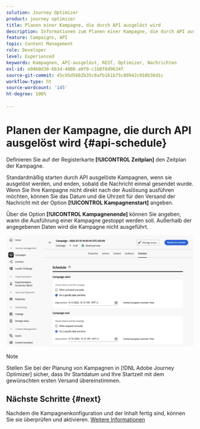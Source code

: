 ```yaml
---
solution: Journey Optimizer
product: journey optimizer
title: Planen einer Kampagne, die durch API ausgelöst wird
description: Informationen zum Planen einer Kampagne, die durch API ausgelöst wird.
feature: Campaigns, API
topic: Content Management
role: Developer
level: Experienced
keywords: Kampagnen, API-ausgelöst, REST, Optimizer, Nachrichten
exl-id: e04b0d38-6b3d-4086-a0f0-c1b8f6d9634f
source-git-commit: 45c95d5682b35c8afb161b75c88942c010b36d1c
workflow-type: ht
source-wordcount: '145'
ht-degree: 100%

---
```


# Planen der Kampagne, die durch API ausgelöst wird {#api-schedule}

Definieren Sie auf der Registerkarte **[!UICONTROL Zeitplan]** den Zeitplan der Kampagne.

Standardmäßig starten durch API ausgelöste Kampagnen, wenn sie ausgelöst werden, und enden, sobald die Nachricht einmal gesendet wurde. Wenn Sie Ihre Kampagne nicht direkt nach der Auslösung ausführen möchten, können Sie das Datum und die Uhrzeit für den Versand der Nachricht mit der Option **[!UICONTROL Kampagnenstart]** angeben.

Über die Option **[!UICONTROL Kampagnenende]** können Sie angeben, wann die Ausführung einer Kampagne gestoppt werden soll. Außerhalb der angegebenen Daten wird die Kampagne nicht ausgeführt.

![](assets/api-triggered-schedule.png)

>[!NOTE]
>
>Stellen Sie bei der Planung von Kampagnen in [!DNL Adobe Journey Optimizer] sicher, dass Ihr Startdatum und Ihre Startzeit mit dem gewünschten ersten Versand übereinstimmen.

## Nächste Schritte {#next}

Nachdem die Kampagnenkonfiguration und der Inhalt fertig sind, können Sie sie überprüfen und aktivieren. [Weitere Informationen](review-activate-campaign.md)
